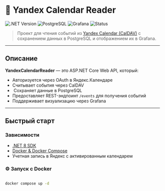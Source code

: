 # 📅 Yandex Calendar Reader

![.NET Version](https://img.shields.io/badge/.NET-8.0-blue)
![PostgreSQL](https://img.shields.io/badge/Postgres-16-blue)
![Grafana](https://img.shields.io/badge/Grafana-Visualization-orange)
![Status](https://img.shields.io/badge/status-in--development-yellow)

> Проект для чтения событий из [Yandex Calendar (CalDAV)](https://yandex.ru/support/calendar/) с сохранением данных в PostgreSQL и отображением их в Grafana.

---

## Описание

**YandexCalendarReader** — это ASP.NET Core Web API, который:
-  Авторизуется через OAuth в Яндекс.Календаре
-  Считывает события через CalDAV
- ️ Сохраняет данные в PostgreSQL
-  Предоставляет REST-эндпоинт `/events` для получения событий
-  Поддерживает визуализацию через Grafana

---

## Быстрый старт

### Зависимости

- [.NET 8 SDK](https://dotnet.microsoft.com/download)
- [Docker & Docker Compose](https://docs.docker.com/get-docker/)
- Учетная запись в Яндекс с активированным календарем

### ⚙️ Запуск с Docker

```bash

docker compose up -d
